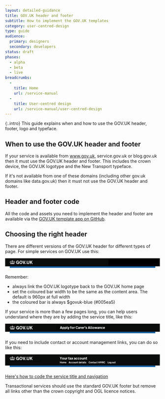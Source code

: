 ```yaml
---
layout: detailed-guidance
title: GOV.UK header and footer
subtitle: How to implement the GOV.UK templates
category: user-centred-design
type: guide
audience:
  primary: designers
  secondary: developers
status: draft
phases:
  - alpha
  - beta
  - live
breadcrumbs:
  -
    title: Home
    url: /service-manual
  -
    title: User-centred design
    url: /service-manual/user-centred-design
---
```


{:.intro}
This guide explains when and how to use the GOV.UK header, footer, logo and typeface.


## When to use the GOV.UK header and footer

If your service is available from www.gov.uk, service.gov.uk or blog.gov.uk then it must use the GOV.UK header and footer.
This includes the crown device, the GOV.UK logotype and the New Transport typeface.

If it's not available from one of these domains (including other gov.uk domains like data.gov.uk) then it must not use the GOV.UK header and footer.



## Header and footer code

All the code and assets you need to implement the header and footer are available via the [GOV.UK template app on GitHub](https://github.com/alphagov/govuk_template).



## Choosing the right header

There are different versions of the GOV.UK header for different types of page. For simple services on GOV.UK use this:

<div class="example">
  <img src="/service-manual/assets/images/header-footer/header-pattern-1.png" alt="Header option 1">
</div>

Remember:

* always link the GOV.UK logotype back to the GOV.UK home page
* set the coloured bar width to be the same as the content area. The default is 960px at full width
* the coloured bar is always $govuk-blue (#005ea5)


If your service is more than a few pages long, you can help users understand where they are by adding the service title, like this:

<div class="example">
  <img src="/service-manual/assets/images/header-footer/header-pattern-2.png" alt="Header option 2">
</div>

If you need to include contact or account management links, you can do so like this:

<div class="example">
  <img src="/service-manual/assets/images/header-footer/header-pattern-3.png" alt="Header option 3">
</div>

[Here's how to code the service title and navigation](https://github.com/alphagov/govuk_template#propositional-title-and-navigation)

Transactional services should use the standard GOV.UK footer but remove all links other than the crown copyright and OGL licence notices.


